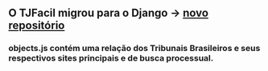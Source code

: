 ## O TJFacil migrou para o Django -> [novo repositório](https://github.com/araleo/dj-tjfacil)

### objects.js contém uma relação dos Tribunais Brasileiros e seus respectivos sites principais e de busca processual.
